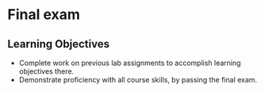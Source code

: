 # Final exam

## Learning Objectives
- Complete work on previous lab assignments to accomplish learning objectives there. 
- Demonstrate proficiency with all course skills, by passing the final exam. 
